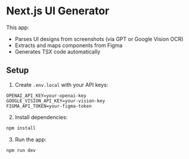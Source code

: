 # Next.js UI Generator

This app:
- Parses UI designs from screenshots (via GPT or Google Vision OCR)
- Extracts and maps components from Figma
- Generates TSX code automatically

## Setup

1. Create `.env.local` with your API keys:

```
OPENAI_API_KEY=your-openai-key
GOOGLE_VISION_API_KEY=your-vision-key
FIGMA_API_TOKEN=your-figma-token
```

2. Install dependencies:

```bash
npm install
```

3. Run the app:

```bash
npm run dev
```